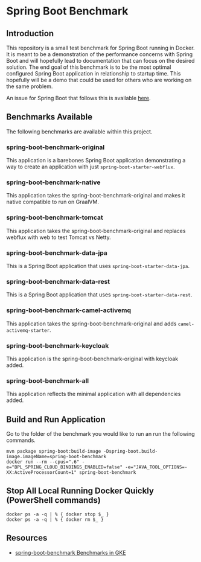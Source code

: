 # Spring Boot Benchmark

## Introduction

This repository is a small test benchmark for Spring Boot running in Docker.
It is meant to be a demonstration of the performance concerns with Spring Boot and will hopefully lead to documentation that can focus on the desired solution.
The end goal of this benchmark is to be the most optimal configured Spring Boot application in relationship to startup time.
This hopefully will be a demo that could be used for others who are working on the same problem.

An issue for Spring Boot that follows this is available [here](https://github.com/spring-projects/spring-boot/issues/19911).

## Benchmarks Available

The following benchmarks are available within this project.

### spring-boot-benchmark-original

This application is a barebones Spring Boot application demonstrating a way to create an application with just `spring-boot-starter-webflux`.

### spring-boot-benchmark-native

This application takes the spring-boot-benchmark-original and makes it native compatible to run on GraalVM.

### spring-boot-benchmark-tomcat

This application takes the spring-boot-benchmark-original and replaces webflux with web to test Tomcat vs Netty.

### spring-boot-benchmark-data-jpa

This is a Spring Boot application that uses `spring-boot-starter-data-jpa`.

### spring-boot-benchmark-data-rest

This is a Spring Boot application that uses `spring-boot-starter-data-rest`.

### spring-boot-benchmark-camel-activemq

This application takes the spring-boot-benchmark-original and adds `camel-activemq-starter`.

### spring-boot-benchmark-keycloak

This application is the spring-boot-benchmark-original with keycloak added.

### spring-boot-benchmark-all

This application reflects the minimal application with all dependencies added.

## Build and Run Application

Go to the folder of the benchmark you would like to run an run the following commands.

```
mvn package spring-boot:build-image -Dspring-boot.build-image.imageName=spring-boot-benchmark
docker run --rm --cpus=".6" -e="BPL_SPRING_CLOUD_BINDINGS_ENABLED=false" -e="JAVA_TOOL_OPTIONS=-XX:ActiveProcessorCount=1" spring-boot-benchmark
```

## Stop All Local Running Docker Quickly (PowerShell commands)

```
docker ps -a -q | % { docker stop $_ }
docker ps -a -q | % { docker rm $_ }
```

## Resources

- [spring-boot-benchmark Benchmarks in GKE](spring-boot-benchmark-benchmarks.md)